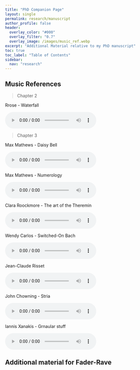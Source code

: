 ```yaml
---
title: "PhD Companion Page"
layout: single
permalink: research/manuscript
author_profile: false
header:
  overlay_color: "#000"
  overlay_filter: "0.7"
  overlay_image: /images/music_ref.webp
excerpt: "Additional Material relative to my PhD manuscript"
toc: true
toc_label: "Table of Contents"
sidebar:
  nav: "research"
---
```


## Music References

> Chapter 2

Rrose - Waterfall

<html>
<audio controls>
  <source src="../audio/raster_demo.wav" type="audio/wav">
</audio></html>

> Chapter 3

Max Mathews - Daisy Bell

<html>
<audio controls>
  <source src="../audio/raster_demo.wav" type="audio/wav">
</audio></html>

Max Mathews - Numerology

<html>
<audio controls>
  <source src="../audio/raster_demo.wav" type="audio/wav">
</audio></html>

Clara Roockmore - The art of the Theremin

<html>
<audio controls>
  <source src="../audio/raster_demo.wav" type="audio/wav">
</audio></html>

Wendy Carlos - Switched-On Bach

<html>
<audio controls>
  <source src="../audio/raster_demo.wav" type="audio/wav">
</audio></html>

Jean-Claude Risset

<html>
<audio controls>
  <source src="../audio/raster_demo.wav" type="audio/wav">
</audio></html>

John Chowning - Stria

<html>
<audio controls>
  <source src="../audio/raster_demo.wav" type="audio/wav">
</audio></html>

Iannis Xanakis - Grnaular stuff

<html>
<audio controls>
  <source src="../audio/raster_demo.wav" type="audio/wav">
</audio></html>

## Additional material for Fader-Rave


